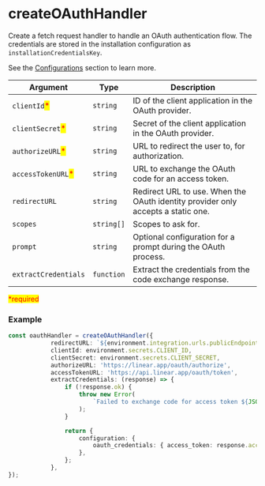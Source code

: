 # createOAuthHandler

Create a fetch request handler to handle an OAuth authentication flow. The credentials are stored in the installation configuration as `installationCredentialsKey`.

See the [Configurations](../configurations.md) section to learn more.

| Argument                                           | Type       | Description                                                                      |
| -------------------------------------------------- | ---------- | -------------------------------------------------------------------------------- |
| `clientId`<mark style="color:red;">\*</mark>       | `string`   | ID of the client application in the OAuth provider.                              |
| `clientSecret`<mark style="color:red;">\*</mark>   | `string`   | Secret of the client application in the OAuth provider.                          |
| `authorizeURL`<mark style="color:red;">\*</mark>   | `string`   | URL to redirect the user to, for authorization.                                  |
| `accessTokenURL`<mark style="color:red;">\*</mark> | `string`   | URL to exchange the OAuth code for an access token.                              |
| `redirectURL`                                      | `string`   | Redirect URL to use. When the OAuth identity provider only accepts a static one. |
| `scopes`                                           | `string[]` | Scopes to ask for.                                                               |
| `prompt`                                           | `string`   | Optional configuration for a prompt during the OAuth process.                    |
| `extractCredentials`                               | `function` | Extract the credentials from the code exchange response.                         |

<mark style="color:red;">\*required</mark>

### Example

```typescript
const oauthHandler = createOAuthHandler({
            redirectURL: `${environment.integration.urls.publicEndpoint}/oauth`,
            clientId: environment.secrets.CLIENT_ID,
            clientSecret: environment.secrets.CLIENT_SECRET,
            authorizeURL: 'https://linear.app/oauth/authorize',
            accessTokenURL: 'https://api.linear.app/oauth/token',
            extractCredentials: (response) => {
                if (!response.ok) {
                    throw new Error(
                        `Failed to exchange code for access token ${JSON.stringify(response)}`
                    );
                }

                return {
                    configuration: {
                        oauth_credentials: { access_token: response.access_token },
                    },
                };
            },
});
```
